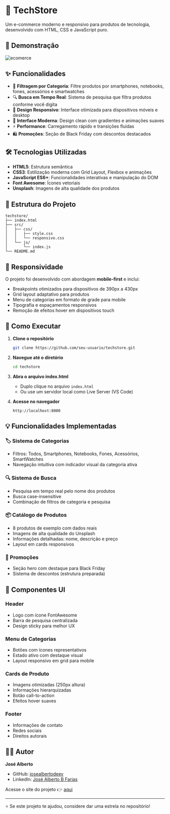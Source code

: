 # 🛒 TechStore

Um e-commerce moderno e responsivo para produtos de tecnologia, desenvolvido com HTML, CSS e JavaScript puro.

## 🚀 Demonstração

![ecomerce](https://github.com/user-attachments/assets/adb697bd-bf91-4b87-ac21-e6e7dabc9c53)

## ✨ Funcionalidades

- 🎯 **Filtragem por Categoria**: Filtre produtos por smartphones, notebooks, fones, acessórios e smartwatches
- 🔍 **Busca em Tempo Real**: Sistema de pesquisa que filtra produtos conforme você digita
- 📱 **Design Responsivo**: Interface otimizada para dispositivos móveis e desktop
- 🎨 **Interface Moderna**: Design clean com gradientes e animações suaves
- ⚡ **Performance**: Carregamento rápido e transições fluidas
- 🛍️ **Promoções**: Seção de Black Friday com descontos destacados

## 🛠️ Tecnologias Utilizadas

- **HTML5**: Estrutura semântica
- **CSS3**: Estilização moderna com Grid Layout, Flexbox e animações
- **JavaScript ES6+**: Funcionalidades interativas e manipulação do DOM
- **Font Awesome**: Ícones vetoriais
- **Unsplash**: Imagens de alta qualidade dos produtos

## 📁 Estrutura do Projeto

```
techstore/
├── index.html
├── src/
│   ├── css/
│   │   ├── style.css
│   │   └── responsivo.css
│   └── js/
│       └── index.js
└── README.md
```

## 📱 Responsividade

O projeto foi desenvolvido com abordagem **mobile-first** e inclui:

- Breakpoints otimizados para dispositivos de 390px a 430px
- Grid layout adaptativo para produtos
- Menu de categorias em formato de grade para mobile
- Tipografia e espaçamentos responsivos
- Remoção de efeitos hover em dispositivos touch

## 🚀 Como Executar

1. **Clone o repositório**
   ```bash
   git clone https://github.com/seu-usuario/techstore.git
   ```

2. **Navegue até o diretório**
   ```bash
   cd techstore
   ```

3. **Abra o arquivo index.html**
   - Duplo clique no arquivo `index.html`
   - Ou use um servidor local como Live Server (VS Code)

4. **Acesse no navegador**
   ```
   http://localhost:8000
   ```

## 💡 Funcionalidades Implementadas

### 🏷️ Sistema de Categorias
- Filtros: Todos, Smartphones, Notebooks, Fones, Acessórios, SmartWatches
- Navegação intuitiva com indicador visual da categoria ativa

### 🔍 Sistema de Busca
- Pesquisa em tempo real pelo nome dos produtos
- Busca case-insensitive
- Combinação de filtros de categoria e pesquisa

### 📦 Catálogo de Produtos
- 8 produtos de exemplo com dados reais
- Imagens de alta qualidade do Unsplash
- Informações detalhadas: nome, descrição e preço
- Layout em cards responsivos

### 🎯 Promoções
- Seção hero com destaque para Black Friday
- Sistema de descontos (estrutura preparada)

## 🎨 Componentes UI

### Header
- Logo com ícone FontAwesome
- Barra de pesquisa centralizada
- Design sticky para melhor UX

### Menu de Categorias
- Botões com ícones representativos
- Estado ativo com destaque visual
- Layout responsivo em grid para mobile

### Cards de Produto
- Imagens otimizadas (250px altura)
- Informações hierarquizadas
- Botão call-to-action
- Efeitos hover suaves

### Footer
- Informações de contato
- Redes sociais
- Direitos autorais

## 👨‍💻 Autor

**José Alberto**
- GitHub: [josealbertodeev](https://github.com/josealbertodeev)
- LinkedIn: [José Alberto B Farias](https://www.linkedin.com/in/josé-alberto-b-farias)

Acesse o site do projeto 👉 [aqui](https://projeto-ecomerce.vercel.app)

---

⭐ Se este projeto te ajudou, considere dar uma estrela no repositório!
